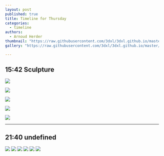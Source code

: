 ```yaml
---
layout: post
published: true
title: Timeline for Thursday
categories:
  - timeline
authors:
  - Arnoud Herder
thumbnail: "https://raw.githubusercontent.com/3dxl/3dxl.github.io/master/photos/2015-01-01/00_head.mini.jpg"
gallery: "https://raw.githubusercontent.com/3dxl/3dxl.github.io/master/photos/2015-01-01/04_img_4548_a.midi.jpg"

---
```


## 15:42 Sculpture
![](https://raw.githubusercontent.com/3dxl/3dxl.github.io/master/photos/2015-01-01/00_head.midi.jpg)

![](https://raw.githubusercontent.com/3dxl/3dxl.github.io/master/photos/2015-01-01/03_img_4531.midi.jpg)

![](https://raw.githubusercontent.com/3dxl/3dxl.github.io/master/photos/2015-01-01/04_img_4548_a.midi.jpg)

![](https://raw.githubusercontent.com/3dxl/3dxl.github.io/master/photos/2015-01-01/02_img_4517.midi.jpg)

![](https://raw.githubusercontent.com/3dxl/3dxl.github.io/master/photos/2015-01-01/01_img_2000.midi.jpg)




 		 	   		
 		 	   		  

---

## 21:40 undefined
![](https://raw.githubusercontent.com/3dxl/3dxl.github.io/master/photos/2015-01-01/12_img_8757.midi.jpg)
![](https://raw.githubusercontent.com/3dxl/3dxl.github.io/master/photos/2015-01-01/13_img_8823.midi.jpg)
![](https://raw.githubusercontent.com/3dxl/3dxl.github.io/master/photos/2015-01-01/14_img_8835.midi.jpg)
![](https://raw.githubusercontent.com/3dxl/3dxl.github.io/master/photos/2015-01-01/15_img_8870.midi.jpg)
![](https://raw.githubusercontent.com/3dxl/3dxl.github.io/master/photos/2015-01-01/16_img-20140824-wa0001.midi.jpg)
![](https://raw.githubusercontent.com/3dxl/3dxl.github.io/master/photos/2015-01-01/17_img-20140915-wa0000.midi.jpg)

 		 	   		  